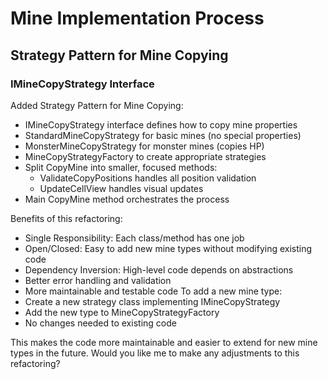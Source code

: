 # Mine Implementation Process

## Strategy Pattern for Mine Copying

### IMineCopyStrategy Interface


Added Strategy Pattern for Mine Copying:
- IMineCopyStrategy interface defines how to copy mine properties
- StandardMineCopyStrategy for basic mines (no special properties)
- MonsterMineCopyStrategy for monster mines (copies HP)
- MineCopyStrategyFactory to create appropriate strategies
- Split CopyMine into smaller, focused methods:
  - ValidateCopyPositions handles all position validation
  - UpdateCellView handles visual updates
- Main CopyMine method orchestrates the process

Benefits of this refactoring:
- Single Responsibility: Each class/method has one job
- Open/Closed: Easy to add new mine types without modifying existing code
- Dependency Inversion: High-level code depends on abstractions
- Better error handling and validation
- More maintainable and testable code
To add a new mine type:
- Create a new strategy class implementing IMineCopyStrategy
- Add the new type to MineCopyStrategyFactory
- No changes needed to existing code

This makes the code more maintainable and easier to extend for new mine types in the future.
Would you like me to make any adjustments to this refactoring?